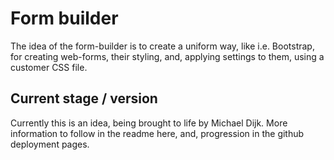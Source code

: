 # Form builder
The idea of the form-builder is to create a uniform way, like i.e. Bootstrap, for creating web-forms, their styling, and, applying settings to them, using a customer CSS file.

## Current stage / version
Currently this is an idea, being brought to life by Michael Dijk. More information to follow in the readme here, and, progression in the github deployment pages.
